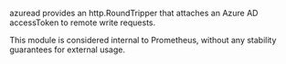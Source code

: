 azuread provides an http.RoundTripper that attaches an Azure AD accessToken
to remote write requests.

This module is considered internal to Prometheus, without any stability
guarantees for external usage.
